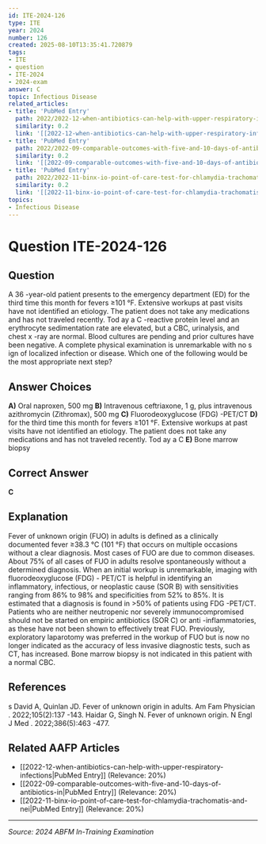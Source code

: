 ```yaml
---
id: ITE-2024-126
type: ITE
year: 2024
number: 126
created: 2025-08-10T13:35:41.720879
tags:
- ITE
- question
- ITE-2024
- 2024-exam
answer: C
topic: Infectious Disease
related_articles:
- title: 'PubMed Entry'
  path: 2022/2022-12-when-antibiotics-can-help-with-upper-respiratory-infections.md
  similarity: 0.2
  link: '[[2022-12-when-antibiotics-can-help-with-upper-respiratory-infections|PubMed Entry]]'
- title: 'PubMed Entry'
  path: 2022/2022-09-comparable-outcomes-with-five-and-10-days-of-antibiotics-in.md
  similarity: 0.2
  link: '[[2022-09-comparable-outcomes-with-five-and-10-days-of-antibiotics-in|PubMed Entry]]'
- title: 'PubMed Entry'
  path: 2022/2022-11-binx-io-point-of-care-test-for-chlamydia-trachomatis-and-nei.md
  similarity: 0.2
  link: '[[2022-11-binx-io-point-of-care-test-for-chlamydia-trachomatis-and-nei|PubMed Entry]]'
topics:
- Infectious Disease
---
```


# Question ITE-2024-126

## Question
A 36 -year-old patient presents to the emergency department (ED) for the third time this month for 
fevers ≥101 °F. Extensive workups at past visits have not identified an etiology. The patient does not 
take any medications and has not traveled recently. Tod ay a C -reactive protein level and an 
erythrocyte sedimentation rate are elevated, but a CBC, urinalysis, and chest x -ray are normal. Blood 
cultures are pending and prior cultures have been negative. A complete physical examination is 
unremarkable with no s ign of localized infection or disease. 
 Which one of the following would be the most appropriate next step?

## Answer Choices
**A)** Oral naproxen, 500 mg
**B)** Intravenous ceftriaxone, 1 g, plus intravenous azithromycin (Zithromax), 500 mg
**C)** Fluorodeoxyglucose (FDG) -PET/CT
**D)** for the third time this month for fevers ≥101 °F. Extensive workups at past visits have not identified an etiology. The patient does not take any medications and has not traveled recently. Tod ay a C 
**E)** Bone marrow biopsy

## Correct Answer
**C**

## Explanation
Fever of unknown origin (FUO) in adults is defined as a clinically documented fever ≥38.3 °C (101 °F) that occurs on multiple occasions without a clear diagnosis. Most cases of FUO are due to common diseases. About 75% of all cases of FUO in adults resolve spontaneously without a determined diagnosis. When an initial workup is unremarkable, imaging with fluorodeoxyglucose (FDG) - PET/CT is helpful in identifying an inflammatory, infectious, or neoplastic cause (SOR B) with sensitivities ranging from 86% to 98% and specificities from 52% to 85%. It is estimated that a diagnosis is found in >50% of patients using FDG -PET/CT. Patients who are neither neutropenic nor severely immunocompromised should not be started on empiric antibiotics (SOR C) or anti -inflammatories, as these have not been shown to effectively treat FUO. Previously, exploratory laparotomy was preferred in the workup of FUO but is now no longer indicated as the accuracy of less invasive diagnostic tests, such as CT, has increased. Bone marrow biopsy is not indicated in this patient with a normal CBC.

## References
s David A, Quinlan JD. Fever of unknown origin in adults. Am Fam Physician . 2022;105(2):137 -143. Haidar G, Singh N. Fever of unknown origin. N Engl J Med . 2022;386(5):463 -477.

## Related AAFP Articles
- [[2022-12-when-antibiotics-can-help-with-upper-respiratory-infections|PubMed Entry]] (Relevance: 20%)
- [[2022-09-comparable-outcomes-with-five-and-10-days-of-antibiotics-in|PubMed Entry]] (Relevance: 20%)
- [[2022-11-binx-io-point-of-care-test-for-chlamydia-trachomatis-and-nei|PubMed Entry]] (Relevance: 20%)

---
*Source: 2024 ABFM In-Training Examination*